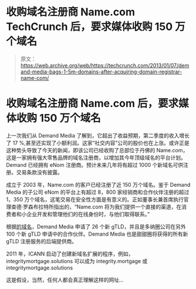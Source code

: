 # 收购域名注册商 Name.com TechCrunch 后，要求媒体收购 150 万个域名

> 原文：<https://web.archive.org/web/https://techcrunch.com/2013/01/07/demand-media-bags-1-5m-domains-after-acquiring-domain-registrar-name-com/>

# 收购域名注册商 Name.com 后，要求媒体收购 150 万个域名

上一次我们从 Demand Media 了解到，它超出了收益预期，第二季度的收入增长了 17 %,甚至还实现了小额利润。这家“社交内容”公司的股价也在上涨。或许正是这种势头导致了今天的新闻，即该公司已经收购了总部位于丹佛的 Name.com，这是一家拥有强大零售品牌的域名注册商，以增加其今年顶级域名的平台计划。Demand 已经拥有 eNom 注册商。预计未来几年将有超过 1000 个新域名可供注册。交易条款没有披露。

成立于 2003 年，Name.com 的客户已经注册了近 150 万个域名。鉴于 Demand Media 的子公司 eNom 的平台上有超过 8，800 家经销商和合作伙伴注册的超过 1，350 万个域名，这笔交易在安全性方面是有意义的。正如董事长兼首席执行官理查德·罗森布拉特所指出的，“Name.com 将为我们提供一个直接的渠道，在消费者和小企业开发和管理他们的在线身份时，与他们取得联系。”

根据[的域名](https://web.archive.org/web/20221210002146/http://www.thedomains.com/2013/01/07/breakingdemand-media-acquires-name-com/)，Demand Media 申请了 26 个新 gTLD，并且是多纳圈公司在另外 100 个新 gTLD 申请中的合作伙伴。Demand Media 也是甜甜圈将获得的所有新 gTLD 注册服务的后端提供商。

2011 年，ICANN 启动了创建新域名扩展的程序，例如，integritymortgage.solutions 可以成为 integrity.mortgage 或 integritymortgage.solutions

这是假设，当然，任何人都会真正理解这样的网址…